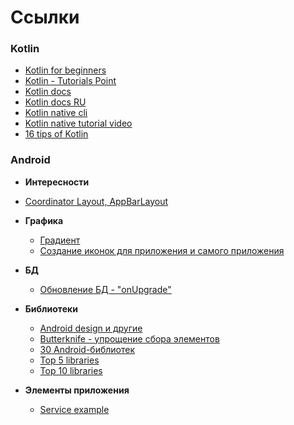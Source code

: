 # Ссылки

### Kotlin
* [Kotlin for beginners](https://www.callicoder.com/kotlin-overview-installation-setup/)
* [Kotlin - Tutorials Point](https://www.tutorialspoint.com/kotlin/kotlin_basic_types.htm)
* [Kotlin docs](https://kotlinlang.org/docs/reference/)
* [Kotlin docs RU](https://kotlinlang.ru/docs/reference/classes.html)
* [Kotlin native cli](https://github.com/JetBrains/kotlin/releases/tag/v1.3.11) 
* [Kotlin native tutorial video](https://www.youtube.com/watch?v=YAKjUVNG14E)
* [16 tips of Kotlin](https://savvyapps.com/blog/kotlin-tips-android-development)

### Android
* **Интересности** 
 * [Coordinator Layout, AppBarLayout](https://habr.com/post/270121/)
 
* **Графика**
  + [Градиент](https://startandroid.ru/ru/uroki/vse-uroki-spiskom/377-urok-162-grafika-drawable-shape-gradient.html)
  + [Создание иконок для приложения и самого приложения](https://romannurik.github.io/AndroidAssetStudio/index.html)

* **БД**
  + [Обновление БД - "onUpgrade"](https://startandroid.ru/ru/uroki/vse-uroki-spiskom/79-urok-39-onupgrade-obnovljaem-bd-v-sqlite.html)

* **Библиотеки**
  + [Android design и другие](https://developer.android.com/topic/libraries/support-library/packages)
  + [Butterknife - упрощение сбора элементов](http://jakewharton.github.io/butterknife/)
  + [30 Android-библиотек](https://habr.com/post/431400/)
  + [Top 5 libraries](https://infinum.co/the-capsized-eight/top-5-android-libraries-every-android-developer-should-know-about)
  + [Top 10 libraries](https://infinum.co/the-capsized-eight/top-10-android-libraries-every-android-developer-should-know-about)

* **Элементы приложения**
  + [Service example](https://startandroid.ru/ru/uroki/vse-uroki-spiskom/157-urok-92-service-prostoj-primer.html)

